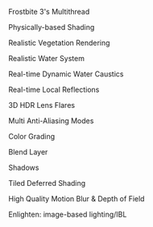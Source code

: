Frostbite 3's Multithread

Physically-based Shading

Realistic Vegetation Rendering

Realistic Water System

Real-time Dynamic Water Caustics

Real-time Local Reflections

3D HDR Lens Flares

Multi Anti-Aliasing Modes

Color Grading

Blend Layer

Shadows

Tiled Deferred Shading

High Quality Motion Blur & Depth of Field

Enlighten: image-based lighting/IBL